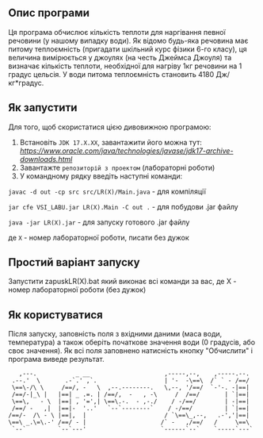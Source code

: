 ## Опис програми
Ця програма обчислює кількість теплоти для наргівання певної речовини (у нашому випадку води).
Як відомо будь-яка речовина має питому теплоємність (пригадати шкільний курс фізики 6-го класу), ця величина вимірюється у джоулях (на честь Джеймса Джоуля) та визначає кількість теплоти, необхідної для нагріву 1кг речовини на 1 градус цельсія. У води питома теплоємність становить 4180 Дж/кг*градус.   

## Як запустити
Для того, щоб скористатися цією дивовижною програмою:
1. Встановіть `JDK 17.X.XX`, завантажити його можна тут: *https://www.oracle.com/java/technologies/javase/jdk17-archive-downloads.html*
2. Завантажте `репозиторій з проектом` (лабораторні роботи)
3. У командному рядку введіть наступні команди:

`javac -d out -cp src src/LR(X)/Main.java` - для компіляції

`jar cfe VSI_LABU.jar LR(X).Main -C out .` - для побудови .jar файлу

`java -jar LR(X).jar` - для запуску готового .jar файлу

де `X` - номер лабораторної роботи, писати без дужок
## Простий варіант запуску
Запустити zapuskLR(X).bat який виконає всі команди за вас, де Х - номер лабораторної роботи (без дужок)

## Як користуватися
Після запуску, заповність поля з вхідними даними (маса води, температура) а також оберіть початкове значення води (0 градусів, або своє значення). Як всі поля заповнено натисність кнопку "Обчислити" і програма виведе результат.
```
   ,---.           _ __                     ,-----,--,    ,-----.--.
 .--.'  \       .-`.' ,`.                   | '-  -\==\  /` ` - /==/
 \==\-/\ \     /==/, -   \  ,--.--------.   \,--, '/==/  `-'-. -|==|
 /==/-|_\ |   |==| _ .=. | /==/,  -   , -\     /  /==/       | `|==|
 \==\,   - \  |==| , '=',| \==\.-.  - ,-./    / -/==/        | -|==|
 /==/ -   ,|  |==|-  '..'   `--`--------`    / -/==/         | `|==|
/==/-  /\ - \ |==|,  |                      / `\==\_,--,   .-','|==|
\==\ _.\=\.-' /==/ - |                     /` -   ,/==/   /     \==\
 `--`         `--`---'                     `------`--`    `-----`---`
```